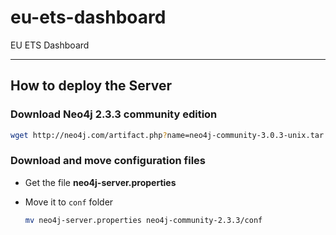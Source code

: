 # eu-ets-dashboard
EU ETS Dashboard

----

## How to deploy the Server



### Download Neo4j 2.3.3 community edition

``` bash
wget http://neo4j.com/artifact.php?name=neo4j-community-3.0.3-unix.tar.gz
```

### Download and move configuration files

 * Get the file **neo4j-server.properties**
 
 * Move it to `conf` folder
   ``` bash
   mv neo4j-server.properties neo4j-community-2.3.3/conf
   ```



